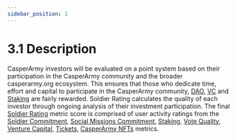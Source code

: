 ```yaml
---
sidebar_position: 1
---
```


# 3.1 Description

CasperArmy investors will be evaluated on a point system based on their participation in the CasperArmy community and the broader casperarmy.org ecosystem. This ensures that those who dedicate time, effort and capital to participate in the CasperArmy community, <a href="https://docs.casperarmy.org/docs/PRODUCTS%20AND%20SERVICES/2.2%20DAO">DAO</a>, <a href="https://docs.casperarmy.org/docs/PRODUCTS%20AND%20SERVICES/2.3%20Venture%20Capital">VC</a> and <a href="https://docs.casperarmy.org/docs/PRODUCTS%20AND%20SERVICES/2.9-staking">Staking</a> are fairly rewarded. Soldier Rating calculates the quality of each investor through ongoing analysis of their investment participation. The final <a href="https://docs.casperarmy.org/docs/point-system/3.2-Soldier-Rating">Soldier Rating</a> metric score is comprised of user activity ratings from the <a href="https://docs.casperarmy.org/docs/point-system/3.3-Soldier-Commitment">Soldier Commitment</a>, <a href="https://docs.casperarmy.org/docs/point-system/3.4-Social-Missions-Commitment">Social Missions Commitment</a>, <a href="https://docs.casperarmy.org/docs/point-system/3.5-Staking">Staking</a>, <a href="https://docs.casperarmy.org/docs/point-system/3.6-Vote-Quality">Vote Quality</a>, <a href="https://docs.casperarmy.org/docs/point-system/3.7-Venture-Capital">Venture Capital</a>, <a href="https://docs.casperarmy.org/docs/point-system/3.8-Tickets">Tickets</a>, <a href="https://docs.casperarmy.org/docs/point-system/3.9-CasperArmyNFT">CasperArmy NFTs</a> metrics.
